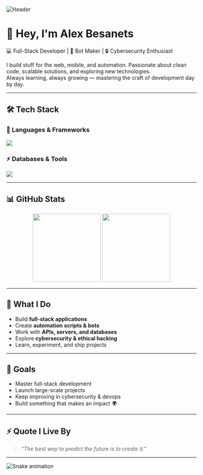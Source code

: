 ![Header](./github-header-banner.png")

# 👋 Hey, I'm Alex Besanets  

💻 Full-Stack Developer | 🤖 Bot Maker | 🔒 Cybersecurity Enthusiast  

I build stuff for the web, mobile, and automation. Passionate about clean code, scalable solutions, and exploring new technologies.  
Always learning, always growing — mastering the craft of development day by day.  

---

## 🛠️ Tech Stack  

### 🚀 Languages & Frameworks  
<p align="left">
  <img src="https://skillicons.dev/icons?i=js,ts,python,java,kotlin,react,nodejs,express,html,css,tailwind,androidstudio" />
</p>

### ⚡ Databases & Tools  
<p align="left">
  <img src="https://skillicons.dev/icons?i=mysql,postgres,mongodb,git,docker,linux,vscode" />
</p>

---

## 📊 GitHub Stats  
<p align="center">
  <img src="https://github-readme-stats.vercel.app/api?username=abesanets&show_icons=true&theme=tokyonight" height="180em"/>
  <img src="https://github-readme-stats.vercel.app/api/top-langs/?username=abesanets&layout=compact&theme=tokyonight" height="180em"/>
</p>

---

## 🚀 What I Do  
- Build **full-stack applications**  
- Create **automation scripts & bots**  
- Work with **APIs, servers, and databases**  
- Explore **cybersecurity & ethical hacking**  
- Learn, experiment, and ship projects  

---

## 🎯 Goals  
- Master full-stack development  
- Launch large-scale projects  
- Keep improving in cybersecurity & devops  
- Build something that makes an impact 🌍  

---

## ⚡ Quote I Live By  
> *“The best way to predict the future is to create it.”*  

---

![Snake animation](https://raw.githubusercontent.com/abesanets/abesanets/output/github-contribution-grid-snake.svg)
